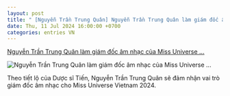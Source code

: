 ```yaml
---
layout: post
title: " [Nguyễn Trần Trung Quân] Nguyễn Trần Trung Quân làm giám đốc âm nhạc của Miss Universe ..."
date: Thu, 11 Jul 2024 16:00:00 +0700
categories: entries VN
---
```

[Nguyễn Trần Trung Quân làm giám đốc âm nhạc của Miss Universe ...](https://doisongphapluat.com.vn/nguyen-tran-trung-quan-lam-giam-doc-am-nhac-cua-miss-universe-vietnam-2024-a633320.html)

![Nguyễn Trần Trung Quân làm giám đốc âm nhạc của Miss Universe ...](http://cdn-i.doisongphapluat.com.vn/resize/DKBM1_6r5IaCurwIXrkF7Q2/upload/2024/07/11/nguyen-tran-trung-quan-tro-thanh-giam-doc-am-nhac-cua-miss-universe-vietnam-2024-14043054.jpg)

Theo tiết lộ của Dược sĩ Tiến, Nguyễn Trần Trung Quân sẽ đảm nhận vai trò giám đốc âm nhạc cho Miss Universe Vietnam 2024.

